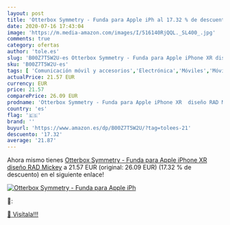```yaml
---
layout: post
title: 'Otterbox Symmetry - Funda para Apple iPh al 17.32 % de descuento'
date: 2020-07-16 17:43:04
image: 'https://m.media-amazon.com/images/I/516140RjQQL._SL400_.jpg'
comments: true
category: ofertas
author: 'tole.es'
slug: 'B00Z7T5W2U-es Otterbox Symmetry - Funda para Apple iPhone XR diseño RAD...'
sku: 'B00Z7T5W2U-es'
tags: [ 'Comunicación móvil y accesorios','Electrónica','Móviles','Móviles y smartphones libres','apple','iphone', ]
actualPrice: 21.57 EUR
currency: EUR
price: 21.57
comparePrice: 26.09 EUR
prodname: 'Otterbox Symmetry - Funda para Apple iPhone XR  diseño RAD Mickey'
country: 'es'
flag: '🇪🇸'
brand: ''
buyurl: 'https://www.amazon.es/dp/B00Z7T5W2U/?tag=tolees-21'
descuento: '17.32'
average: '21.87'
---
```


Ahora mismo tienes [Otterbox Symmetry - Funda para Apple iPhone XR  diseño RAD Mickey](https://www.amazon.es/dp/B00Z7T5W2U/?tag=tolees-21) a 21.57 EUR (original: 26.09 EUR) (17.32 %  de descuento) en el siguiente enlace!

[![Otterbox Symmetry - Funda para Apple iPh](https://m.media-amazon.com/images/I/516140RjQQL._SL400_.jpg)](https://www.amazon.es/dp/B00Z7T5W2U/?tag=tolees-21)

🔎:


[🛒 Visítala!!!](https://www.amazon.es/dp/B00Z7T5W2U/?tag=tolees-21)
